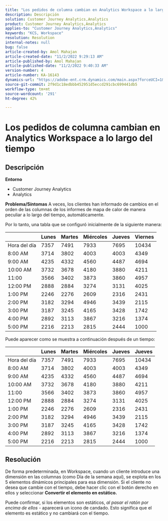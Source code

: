 ```yaml
---
title: "Los pedidos de columna cambian en Analytics Workspace a lo largo del tiempo"
description: Descripción
solution: Customer Journey Analytics,Analytics
product: Customer Journey Analytics,Analytics
applies-to: "Customer Journey Analytics,Analytics"
keywords: "KCS, Workspace"
resolution: Resolution
internal-notes: null
bug: false
article-created-by: Amol Mahajan
article-created-date: "11/2/2022 9:29:13 AM"
article-published-by: Amol Mahajan
article-published-date: "11/2/2022 9:40:33 AM"
version-number: 4
article-number: KA-16143
dynamics-url: "https://adobe-ent.crm.dynamics.com/main.aspx?forceUCI=1&pagetype=entityrecord&etn=knowledgearticle&id=7eca03cc-905a-ed11-9561-6045bd006a22"
source-git-commit: 2f9d1c18edbbb452951d5eccd291cbc699441db5
workflow-type: tm+mt
source-wordcount: '291'
ht-degree: 42%

---
```


# Los pedidos de columna cambian en Analytics Workspace a lo largo del tiempo

## Descripción

<b>Entorno</b>
- Customer Journey Analytics
- Analytics



<b>Problema/Síntomas</b>
A veces, los clientes han informado de cambios en el orden de las columnas de los informes de mapa de calor de manera peculiar a lo largo del tiempo, automáticamente.

Por lo tanto, una tabla que se configuró inicialmente de la siguiente manera:


|   | Lunes | Martes | Miércoles | Jueves | Viernes |
| --- | --- | --- | --- | --- | --- |
| Hora del día | 7357 | 7491 | 7933 | 7695 | 10434 |
| 8:00 AM | 3714 | 3802 | 4003 | 4003 | 4349 |
| 9:00 AM | 4235 | 4332 | 4560 | 4487 | 4694 |
| 10:00 AM | 3732 | 3678 | 4180 | 3880 | 4211 |
| 11:00 | 3566 | 3402 | 3873 | 3860 | 4957 |
| 12:00 PM | 2888 | 2884 | 3274 | 3131 | 4025 |
| 1:00 PM | 2246 | 2276 | 2609 | 2316 | 2431 |
| 2:00 PM | 3182 | 3294 | 4946 | 3439 | 2115 |
| 3:00 PM | 3187 | 3245 | 4165 | 3428 | 1742 |
| 4:00 PM | 2892 | 3113 | 3867 | 3216 | 1374 |
| 5:00 PM | 2216 | 2213 | 2815 | 2444 | 1000 |


Puede aparecer como se muestra a continuación después de un tiempo:


|   | Lunes | Martes | Miércoles | Jueves | Jueves |
| --- | --- | --- | --- | --- | --- |
| Hora del día | 7357 | 7491 | 7933 | 7695 | 10434 |
| 8:00 AM | 3714 | 3802 | 4003 | 4003 | 4349 |
| 9:00 AM | 4235 | 4332 | 4560 | 4487 | 4694 |
| 10:00 AM | 3732 | 3678 | 4180 | 3880 | 4211 |
| 11:00 | 3566 | 3402 | 3873 | 3860 | 4957 |
| 12:00 PM | 2888 | 2884 | 3274 | 3131 | 4025 |
| 1:00 PM | 2246 | 2276 | 2609 | 2316 | 2431 |
| 2:00 PM | 3182 | 3294 | 4946 | 3439 | 2115 |
| 3:00 PM | 3187 | 3245 | 4165 | 3428 | 1742 |
| 4:00 PM | 2892 | 3113 | 3867 | 3216 | 1374 |
| 5:00 PM | 2216 | 2213 | 2815 | 2444 | 1000 |



## Resolución


De forma predeterminada, en Workspace, cuando un cliente introduce una dimensión en las columnas (como Día de la semana aquí), se explota en los 5 elementos dinámicos principales para esa dimensión. Si el cliente no desea que cambie con el tiempo, debe hacer clic con el botón derecho en ellos y seleccionar <b>Convertir el elemento en estático.</b>

Puede confirmar, si los elementos son estáticos, *al pasar el ratón por encima de ellos* - aparecerá un icono de candado. Esto significa que el elemento es estático y no cambiará con el tiempo.
